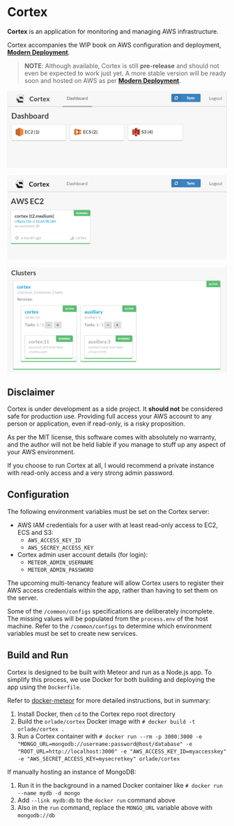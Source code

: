 # Cortex

**Cortex** is an application for monitoring and managing AWS infrastructure.

Cortex accompanies the WIP book on AWS configuration and deployment, [**Modern Deployment**][book].

> **NOTE**: Although available, Cortex is still **pre-release** and should not even be expected to
> work just yet. A more stable version will be ready soon and hosted on AWS as per
> [**Modern Deployment**][book].

![Cortex dashboard view](.docs/screenshots/services.png)

![Cortex EC2 instances](.docs/screenshots/ec2.png)

![Cortex ECS clusters](.docs/screenshots/clusters.png)


## Disclaimer

Cortex is under development as a side project. It **should not** be considered safe for production
use. Providing full access your AWS account to any person or application, even if read-only, is a
risky proposition.

As per the MIT license, this software comes with absolutely no warranty, and the author will not be
held liable if you manage to stuff up any aspect of your AWS environment.

If you choose to run Cortex at all, I would recommend a private instance with read-only access and a
very strong admin password.


## Configuration

The following environment variables must be set on the Cortex server:

* AWS IAM credentials for a user with at least read-only access to EC2, ECS and S3:
  * `AWS_ACCESS_KEY_ID`
  * `AWS_SECREY_ACCESS_KEY`
* Cortex admin user account details (for login):
  * `METEOR_ADMIN_USERNAME`
  * `METEOR_ADMIN_PASSWORD`

The upcoming multi-tenancy feature will allow Cortex users to register their AWS access credentials within the app, rather than having to set them on the server.

Some of the `/common/configs` specifications are deliberately incomplete. The missing values will be
populated from the `process.env` of the host machine. Refer to the `/common/configs` to determine
which environment variables must be set to create new services.


## Build and Run

Cortex is designed to be built with Meteor and run as a Node.js app. To simplify this process, we
use Docker for both building and deploying the app using the `Dockerfile`.

Refer to [docker-meteor](https://github.com/DanielDent/docker-meteor) for more detailed
instructions, but in summary:

1. Install Docker, then `cd` to the Cortex repo root directory
1. Build the `orlade/cortex` Docker image with `# docker build -t orlade/cortex .`
1. Run a Cortex container with `# docker run --rm -p 3000:3000
   -e "MONGO_URL=mongodb://username:password@host/database" -e "ROOT_URL=http://localhost:3000"
   -e "AWS_ACCESS_KEY_ID=myaccesskey" -e "AWS_SECRET_ACCESS_KEY=mysecretkey" orlade/cortex`

If manually hosting an instance of MongoDB:

1. Run it in the background in a named Docker container like `# docker run --name mydb -d mongo`
1. Add `--link mydb:db` to the `docker run` command above
1. Also in the `run` command, replace the `MONGO_URL` variable above with `mongodb://db`


[book]: https://orlade.gitbooks.io/aws/content/
